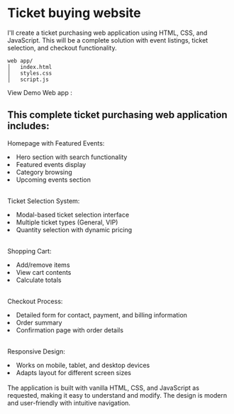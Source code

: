 <h1>Ticket buying website</h1>
<p>I'll create a ticket purchasing web application using HTML, CSS, and JavaScript. This will be a complete solution with event listings, ticket selection, and checkout functionality.</p>

```
web app/
│   index.html
│   styles.css
│   script.js
```
View Demo Web app : <link rel="stylesheet" href="https://younesnoorzahi.github.io/website-Buy-tickets-1/">
<h2>This complete ticket purchasing web application includes:</h2>
<p>Homepage with Featured Events:</p>
<li>Hero section with search functionality</li>
<li>Featured events display</li>
<li>Category browsing</li>
<li>Upcoming events section</li>
<br>
<p>Ticket Selection System:</p>
<li>Modal-based ticket selection interface</li>
<li>Multiple ticket types (General, VIP)</li>
<li>Quantity selection with dynamic pricing</li>
<br>
<p>Shopping Cart:</p>
<li>Add/remove items</li>
<li>View cart contents</li>
<li>Calculate totals</li>
<br>
<p>Checkout Process:</p>
<li>Detailed form for contact, payment, and billing information</li>
<li>Order summary</li>
<li>Confirmation page with order details</li>
<br>
<p>Responsive Design:</p>
<li>Works on mobile, tablet, and desktop devices</li>
<li>Adapts layout for different screen sizes</li>
<br>
<span>The application is built with vanilla HTML, CSS, and JavaScript as requested, making it easy to understand and modify. The design is modern and user-friendly with intuitive navigation.</span>
